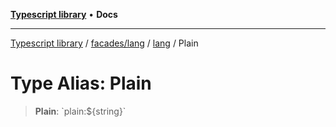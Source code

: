 [**Typescript library**](../../../../../index.md) • **Docs**

***

[Typescript library](../../../../../modules.md) / [facades/lang](../../../index.md) / [lang](../index.md) / Plain

# Type Alias: Plain

> **Plain**: \`plain:$\{string\}\`
